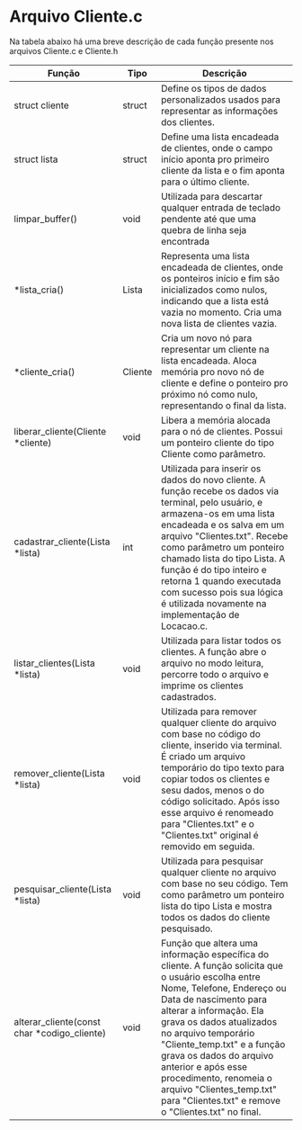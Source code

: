 # Arquivo Cliente.c

Na tabela abaixo há uma breve descrição de cada função presente nos arquivos Cliente.c e Cliente.h

| Função | Tipo | Descrição |
|---|---|---|
|struct cliente | struct | Define os tipos de dados personalizados usados para representar as informações dos clientes. |
|struct lista | struct |Define uma lista encadeada de clientes, onde o campo início aponta pro primeiro cliente da lista e o fim aponta para o último cliente.|
|limpar_buffer()|void | Utilizada para descartar qualquer entrada de teclado pendente até que uma quebra de linha seja encontrada |
|*lista_cria() | Lista | Representa uma lista encadeada de clientes, onde os ponteiros início e fim são inicializados como nulos, indicando que a lista está vazia no momento. Cria uma nova lista de clientes vazia.|
|*cliente_cria()|Cliente|Cria um novo nó para representar um cliente na lista encadeada. Aloca memória pro novo nó de cliente e define o ponteiro pro próximo nó como nulo, representando o final da lista.|
|liberar_cliente(Cliente *cliente) | void | Libera a memória alocada para o nó de clientes. Possui um ponteiro cliente do tipo Cliente como parâmetro.|
|cadastrar_cliente(Lista *lista) | int |Utilizada para inserir os dados do novo cliente. A função recebe os dados via terminal, pelo usuário, e armazena-os em uma lista encadeada e os salva em um arquivo "Clientes.txt". Recebe como parâmetro um ponteiro chamado lista do tipo Lista. A função é do tipo inteiro e retorna 1 quando executada com sucesso pois sua lógica é utilizada novamente na implementação de Locacao.c. |
|listar_clientes(Lista *lista) | void |Utilizada para listar todos os clientes. A função abre o arquivo no modo leitura, percorre todo o arquivo e imprime os clientes cadastrados. |
|remover_cliente(Lista *lista) | void | Utilizada para remover qualquer cliente do arquivo com base no código do cliente, inserido via terminal. É criado um arquivo temporário do tipo texto para copiar todos os clientes e sesu dados, menos o do código solicitado. Após isso esse arquivo é renomeado para "Clientes.txt" e o "Clientes.txt" original é removido em seguida.|
|pesquisar_cliente(Lista *lista)| void | Utilizada para pesquisar qualquer cliente no arquivo com base no seu código. Tem como parâmetro um ponteiro lista do tipo Lista e mostra todos os dados do cliente pesquisado.|
|alterar_cliente(const char *codigo_cliente)| void | Função que altera uma informação específica do cliente. A função solicita que o usuário escolha entre Nome, Telefone, Endereço ou Data de nascimento para alterar a informação. Ela grava os dados atualizados no arquivo temporário "Cliente_temp.txt" e a função grava os dados do arquivo anterior e após esse procedimento, renomeia o arquivo "Clientes_temp.txt" para "Clientes.txt" e remove o "Clientes.txt" no final. |

